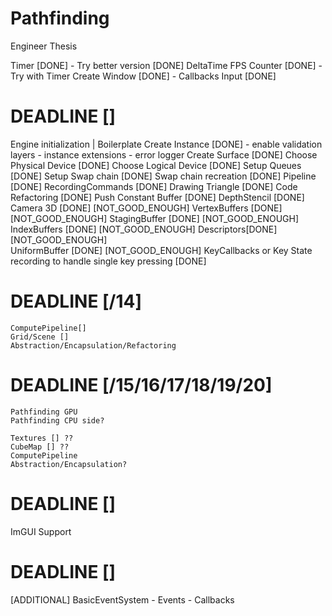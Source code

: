 # Pathfinding
Engineer Thesis


Timer [DONE]
    - Try better version [DONE]
DeltaTime 
FPS Counter [DONE]
    - Try with Timer
Create Window [DONE]
    - Callbacks
Input [DONE]

# DEADLINE []
Engine initialization | Boilerplate
    Create Instance [DONE]
     -  enable validation layers
     -  instance extensions
     -  error logger 
    Create Surface [DONE]
    Choose Physical Device [DONE]
    Choose Logical Device [DONE] 
    Setup Queues [DONE] 
    Setup Swap chain [DONE] 
    Swap chain recreation [DONE]
    Pipeline [DONE]
    RecordingCommands [DONE]
    Drawing Triangle [DONE]
    Code Refactoring [DONE]
    Push Constant Buffer [DONE]
    DepthStencil [DONE]
    Camera 3D [DONE] [NOT_GOOD_ENOUGH]
    VertexBuffers [DONE] [NOT_GOOD_ENOUGH]
    StagingBuffer [DONE] [NOT_GOOD_ENOUGH]
    IndexBuffers [DONE] [NOT_GOOD_ENOUGH]
    Descriptors[DONE] [NOT_GOOD_ENOUGH]    
    UniformBuffer [DONE] [NOT_GOOD_ENOUGH]
    KeyCallbacks or Key State recording to handle single key pressing [DONE]
# DEADLINE [/14]
    ComputePipeline[]
    Grid/Scene []
    Abstraction/Encapsulation/Refactoring
    
# DEADLINE [/15/16/17/18/19/20]
    Pathfinding GPU
    Pathfinding CPU side?
    
    Textures [] ??
    CubeMap [] ??
    ComputePipeline
    Abstraction/Encapsulation?

# DEADLINE []
ImGUI Support


# DEADLINE []
[ADDITIONAL] BasicEventSystem
    - Events
    - Callbacks


